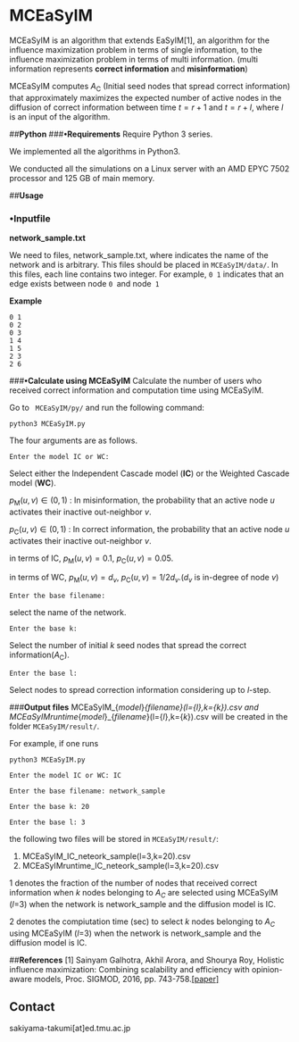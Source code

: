 # **MCEaSyIM**
MCEaSyIM is an algorithm that extends EaSyIM[1], an algorithm for the influence maximization problem in terms of single information, to the influence maximization problem in terms of multi information.
(multi information represents **correct information** and **misinformation**)


MCEaSyIM computes $A_{\text{C}}$ (Initial seed nodes that spread correct information) that approximately maximizes the expected number of active nodes in the diffusion of correct information between time $t = r+1$ and $t = r + l$, where $l$ is an input of the algorithm.

##**Python**
###**•Requirements**
Require Python 3 series.

We implemented all the algorithms in Python3.

We conducted all the simulations on a Linux server with an AMD EPYC 7502 processor and 125 GB of main memory.

##**Usage**
### **•Inputfile**
**network_sample.txt**

We need to files, network_sample.txt, where indicates the name of the network and is arbitrary. This files should be placed in `MCEaSyIM/data/`. In this files, each line contains two integer.
For example, `0 1` indicates that an edge exists between node `0 `and node` 1`

**Example**


```
0 1
0 2
0 3
1 4
1 5
2 3
2 6
```

###**•Calculate using MCEaSyIM**
Calculate the number of users who received correct information and computation time using MCEaSyIM.

Go to ` MCEaSyIM/py/` and run the following command:


```
python3 MCEaSyIM.py
```
The four arguments are as follows.

```
Enter the model IC or WC:
```
Select either the Independent Cascade model (**IC**) or the Weighted Cascade model (**WC**).

$p_\text{M}(u, v) \in (0, 1)$ : In misinformation, the probability that an
active node $u$ activates their inactive out-neighbor $v$.

$p_\text{C}(u, v) \in (0, 1)$ : In correct information, the probability that an
active node $u$ activates their inactive out-neighbor $v$.

in terms of IC, $p_\text{M}(u, v)=0.1$, $p_\text{C}(u, v)=0.05$.

in terms of WC, $p_\text{M}(u, v)=d_v$, $p_\text{C}(u, v)=1/2d_v$.($d_v$ is in-degree of node $v$)



```
Enter the base filename:
```
select the name of the network.



```
Enter the base k:
```
Select the number of initial $k$ seed nodes that spread the correct information($A_\text{C}$).



```
Enter the base l:
```
Select nodes to spread correction information considering up to $l$-step.



###**Output files**
MCEaSyIM_{*model*}_{*filename*}(l={*l*},k={*k*}).csv and MCEaSyIMruntime_{*model*}_{*filename*}(l={*l*},k={*k*}).csv will be created in the folder `MCEaSyIM/result/`.

For example, if one runs
```
python3 MCEaSyIM.py
```

```
Enter the model IC or WC: IC
```
```
Enter the base filename: network_sample
```
```
Enter the base k: 20
```

```
Enter the base l: 3
```

the following two files will be stored in `MCEaSyIM/result/`:


1.   MCEaSyIM_IC_neteork_sample(l=3,k=20).csv
2.   MCEaSyIMruntime_IC_neteork_sample(l=3,k=20).csv

1 denotes the fraction of the number of nodes that received correct information when $k$ nodes belonging to $A_C$ are selected using MCEaSyIM ($l$=3) when the network is network_sample and the diffusion model is IC.

2 denotes the compiutation time (sec) to select $k$ nodes belonging to $A_C$ using MCEaSyIM ($l$=3) when the network is network_sample and the diffusion model is IC.

##**References**
[1] Sainyam Galhotra, Akhil Arora, and Shourya Roy, Holistic influence maximization: Combining scalability and efficiency
with opinion-aware models, Proc. SIGMOD, 2016, pp. 743-758.[[paper]](https://arxiv.org/pdf/1602.03110.pdf)

## **Contact**
sakiyama-takumi[at]ed.tmu.ac.jp
